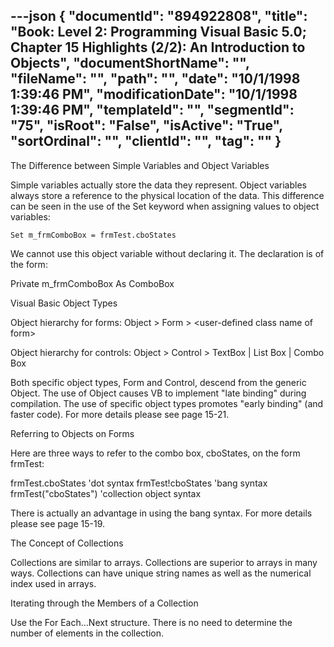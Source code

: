 ---json
{
  "documentId": "894922808",
  "title": "Book: Level 2: Programming Visual Basic 5.0; Chapter 15 Highlights (2/2): An Introduction to Objects",
  "documentShortName": "",
  "fileName": "",
  "path": "",
  "date": "10/1/1998 1:39:46 PM",
  "modificationDate": "10/1/1998 1:39:46 PM",
  "templateId": "",
  "segmentId": "75",
  "isRoot": "False",
  "isActive": "True",
  "sortOrdinal": "",
  "clientId": "",
  "tag": ""
}
---

The Difference between Simple Variables and Object Variables

Simple variables actually store the data they represent. Object variables always store a reference to the physical location of the data. This difference can be seen in the use of the Set keyword when assigning values to object variables:

    Set m_frmComboBox = frmTest.cboStates

We cannot use this object variable without declaring it. The declaration is of the form:

   Private m_frmComboBox As ComboBox


Visual Basic Object Types

Object hierarchy for forms:
Object &gt; Form &gt; &lt;user-defined class name of form&gt;

Object hierarchy for controls:
Object &gt; Control &gt; TextBox | List Box | Combo Box

Both specific object types, Form and Control, descend from the generic Object. The use of Object causes VB to implement &quot;late binding&quot; during compilation. The use of specific object types promotes &quot;early binding&quot; (and faster code). For more details please see page 15-21.


Referring to Objects on Forms

Here are three ways to refer to the combo box, cboStates, on the form frmTest:

frmTest.cboStates 'dot syntax
frmTest!cboStates 'bang syntax
frmTest(&quot;cboStates&quot;) 'collection object syntax

There is actually an advantage in using the bang syntax. For more details please see page 15-19.


The Concept of Collections

Collections are similar to arrays. Collections are superior to arrays in many ways. Collections can have unique string names as well as the numerical index used in arrays.


Iterating through the Members of a Collection

Use the For Each...Next structure. There is no need to determine the number of elements in the collection.
